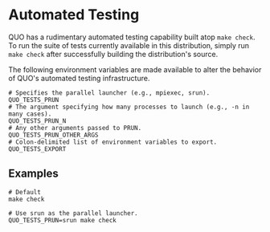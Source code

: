 # Automated Testing
QUO has a rudimentary automated testing capability built atop `make check`. To
run the suite of tests currently available in this distribution, simply run
`make check` after successfully building the distribution's source.

The following environment variables are made available to alter the behavior of
QUO's automated testing infrastructure.

```
# Specifies the parallel launcher (e.g., mpiexec, srun).
QUO_TESTS_PRUN
# The argument specifying how many processes to launch (e.g., -n in many cases).
QUO_TESTS_PRUN_N
# Any other arguments passed to PRUN.
QUO_TESTS_PRUN_OTHER_ARGS
# Colon-delimited list of environment variables to export.
QUO_TESTS_EXPORT
```

## Examples

```
# Default
make check
```

```
# Use srun as the parallel launcher.
QUO_TESTS_PRUN=srun make check
```
